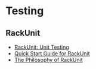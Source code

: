 # Testing
## RackUnit
- [RackUnit: Unit Testing](http://docs.racket-lang.org/rackunit/index.html?q=F1)
- [Quick Start Guide for RackUnit](http://docs.racket-lang.org/rackunit/quick-start.html)
- [The Philosophy of RackUnit](http://docs.racket-lang.org/rackunit/philosophy.html)
